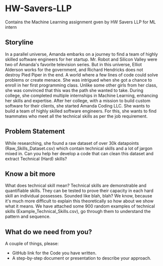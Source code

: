 # HW-Savers-LLP
Contains the Machine Learning assignment gven by HW Savers LLP for ML intern

## Storyline
In a parallel universe, Amanda embarks on a journey to find a team of highly skilled software engineers for her startup. Mr. Robot and Silicon Valley were two of Amanda's favorite television series. But in this universe, Elliot Alderson works for the government, and Richard Hendricks does not destroy Pied Piper in the end. A world where a few lines of code could solve problems or create menace. She was intrigued when she got a chance to enroll in her first programming class. Unlike some other girls from her class, she was convinced that this was the path she wanted to take. During college, she completed multiple internships in Machine Learning, enhancing her skills and expertise. After her college, with a mission to build custom software for their clients, she started Amanda Coding LLC. She wants to build a team of highly skilled software engineers. For this, she wants to find teammates who meet all the technical skills as per the job requirement. 

## Problem Statement
While researching, she found a raw dataset of over 30k datapoints (Raw_Skills_Dataset.csv) which contain technical skills and a lot of jargon mixed in. Can you help her develop a code that can clean this dataset and extract Technical (Hard) skills? 

## Know a bit more
What does technical skill mean? Technical skills are demonstrable and quantifiable skills. They can be tested to prove their capacity in each hard 
skill an individual possesses. Sounded like blah, blah? We know, because it's much more difficult to explain this theoretically so how about we show what it means. We have attached some 900 random examples of technical skills (Example_Technical_Skills.csv), go through them to understand the pattern and sequence.

## What do we need from you?
A couple of things, please:
- GitHub link for the Code you have written. 
- A step-by-step document or presentation to describe your approach.
